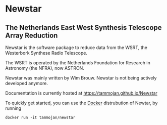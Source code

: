 # Newstar
## The Netherlands East West Synthesis Telescope Array Reduction

Newstar is the software package to reduce data from the WSRT, the Westerbork Synthese Radio Telescope. 

The WSRT is operated by the Netherlands Foundation for Research in Astronomy (the NFRA), now ASTRON.

Newstar was mainly written by Wim Brouw. Newstar is not being actively developed anymore.

Documentation is currently hosted at https://tammojan.github.io/Newstar

To quickly get started, you can use the [Docker](https://www.docker.com/) distrubution of Newtar, by running
```
docker run -it tammojan/newstar
```
